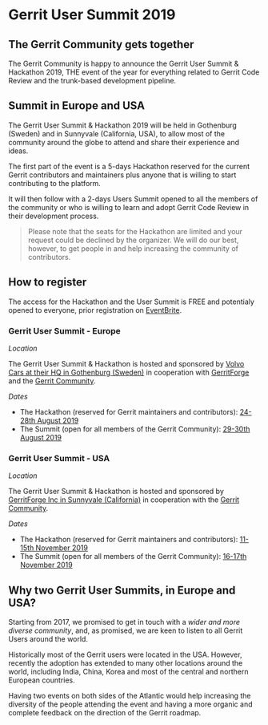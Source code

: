 # Gerrit User Summit 2019

## The Gerrit Community gets together

The Gerrit Community is happy to announce the Gerrit User Summit & Hackathon 2019,
THE event of the year for everything related to Gerrit Code Review and the
trunk-based development pipeline.

## Summit in Europe and USA

The Gerrit User Summit & Hackathon 2019 will be held in Gothenburg (Sweden) and
in Sunnyvale (California, USA), to allow most of the community around
the globe to attend and share their experience and ideas.

The first part of the event is a 5-days Hackathon reserved for the current
Gerrit contributors and maintainers plus anyone that is willing to start contributing
to the platform.

It will then follow with a 2-days Users Summit opened to all the members
of the community or who is willing to learn and adopt Gerrit Code Review in their
development process.

> Please note that the seats for the Hackathon are limited and your request could be declined by
> the organizer. We will do our best, however, to get people in and help increasing the community
> of contributors.

## How to register

The access for the Hackathon and the User Summit is FREE and potentialy opened to
everyone, prior registration on [EventBrite](https://gus2019.eventbrite.com).

### Gerrit User Summit - Europe

*Location*

The Gerrit User Summit & Hackathon is hosted and sponsored by [Volvo Cars at their HQ in Gothenburg
(Sweden)](https://goo.gl/maps/rsjB5vsFXE2tQ5i6A) in cooperation with [GerritForge](http://www.gerritforge.com) and the [Gerrit Community](https://groups.google.com/forum/#!topic/repo-discuss/uVQbBOC9IeU).

*Dates*

- The Hackathon (reserved for Gerrit maintainers and contributors):
[24-28th August 2019](https://calendar.google.com/event?action=TEMPLATE&tmeid=NnEzcmxlbGtpam0zdDNhYXNqZjFjMmVwM2cgZ29vZ2xlLmNvbV91YmIxcGxhNmlqNzg1b3FianI2MWg0dmRpc0Bn&tmsrc=google.com_ubb1pla6ij785oqbjr61h4vdis%40group.calendar.google.com)
- The Summit (open for all members of the Gerrit Community):
[29-30th August 2019](https://calendar.google.com/event?action=TEMPLATE&tmeid=N3FhOTduMGJnOWphcXQ0Y3RpcG8xcDdxaWUgZ29vZ2xlLmNvbV91YmIxcGxhNmlqNzg1b3FianI2MWg0dmRpc0Bn&tmsrc=google.com_ubb1pla6ij785oqbjr61h4vdis%40group.calendar.google.com)

### Gerrit User Summit - USA

*Location*

The Gerrit User Summit & Hackathon is hosted and sponsored by [GerritForge Inc in Sunnyvale
(California)](https://goo.gl/maps/no8vCBpqi61pv2jx5) in cooperation with the
[Gerrit Community](https://groups.google.com/forum/#!topic/repo-discuss/uVQbBOC9IeU).

*Dates*

- The Hackathon (reserved for Gerrit maintainers and contributors):
[11-15th November 2019](https://calendar.google.com/event?action=TEMPLATE&tmeid=NXRqcDZkM283aGZjdjJxaG9wbWEwM2dianMgZ29vZ2xlLmNvbV91YmIxcGxhNmlqNzg1b3FianI2MWg0dmRpc0Bn&tmsrc=google.com_ubb1pla6ij785oqbjr61h4vdis%40group.calendar.google.com)
- The Summit (open for all members of the Gerrit Community):
[16-17th November 2019](https://calendar.google.com/event?action=TEMPLATE&tmeid=NjRnMjhsajl1dW9yaHNhcDhtdjNwZWw1bXMgZ29vZ2xlLmNvbV91YmIxcGxhNmlqNzg1b3FianI2MWg0dmRpc0Bn&tmsrc=google.com_ubb1pla6ij785oqbjr61h4vdis%40group.calendar.google.com)

## Why two Gerrit User Summits, in Europe and USA?

Starting from 2017, we promised to get in touch with a *wider and more diverse community*,
and, as promised, we are keen to listen to all Gerrit Users around the world.

Historically most of the Gerrit users were located in the USA. However, recently the adoption
has extended to many other locations around the world, including India, China, Korea and most
of the central and northern European countries.

Having two events on both sides of the Atlantic would help increasing the diversity of the
people attending the event and having a more organic and complete feedback on the direction
of the Gerrit roadmap.